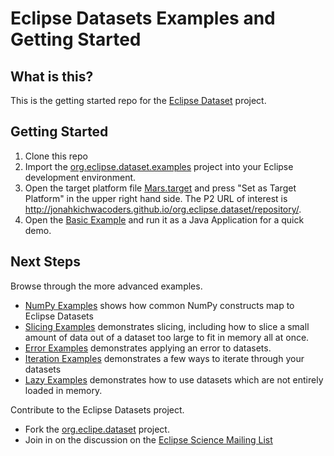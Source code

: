 # Eclipse Datasets Examples and Getting Started

## What is this?

This is the getting started repo for the [Eclipse Dataset](https://github.com/jonahkichwacoders/org.eclipse.dataset) project.

## Getting Started

1. Clone this repo
1. Import the [org.eclipse.dataset.examples](/org.eclipse.dataset.examples) project into your Eclipse development environment.
1. Open the target platform file [Mars.target](/org.eclipse.dataset.examples/Mars.target) and press "Set as Target Platform" in the upper right hand side. The P2 URL of interest is http://jonahkichwacoders.github.io/org.eclipse.dataset/repository/.
1. Open the [Basic Example](/org.eclipse.dataset.examples/src/org/eclipse/dawnsci/analysis/examples/dataset/BasicExample.java) and run it as a Java Application for a quick demo.

## Next Steps

Browse through the more advanced examples.
- [NumPy Examples](/org.eclipse.dataset.examples/src/org/eclipse/dawnsci/analysis/examples/dataset/NumpyExamples.java) shows how common NumPy constructs map to Eclipse Datasets
- [Slicing Examples](/org.eclipse.dataset.examples/src/org/eclipse/dawnsci/analysis/examples/dataset/SlicingExamples.java) demonstrates slicing, including how to slice a small amount of data out of a dataset too large to fit in memory all at once.
- [Error Examples](/org.eclipse.dataset.examples/src/org/eclipse/dawnsci/analysis/examples/dataset/ErrorExamples.java) demonstrates applying an error to datasets.
- [Iteration Examples](/org.eclipse.dataset.examples/src/org/eclipse/dawnsci/analysis/examples/dataset/IterationExamples.java) demonstrates a few ways to iterate through your datasets
- [Lazy Examples](/org.eclipse.dataset.examples/src/org/eclipse/dawnsci/analysis/examples/dataset/LazyExamples.java) demonstrates how to use datasets which are not entirely loaded in memory.

Contribute to the Eclipse Datasets project.
- Fork the [org.eclipe.dataset](https://github.com/jonahkichwacoders/org.eclipse.dataset) project.
- Join in on the discussion on the [Eclipse Science Mailing List](https://dev.eclipse.org/mailman/listinfo/science-iwg)